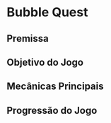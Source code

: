 # Bubble Quest


## Premissa


## Objetivo do Jogo


## Mecânicas Principais


## Progressão do Jogo
